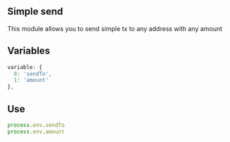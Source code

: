 ## Simple send

This module allows you to send simple tx to any address with any amount

## Variables
``` js
variable: {
  0: 'sendTo',
  1: 'amount'
},
``` 

## Use

``` js
process.env.sendTo
process.env.amount
``` 

